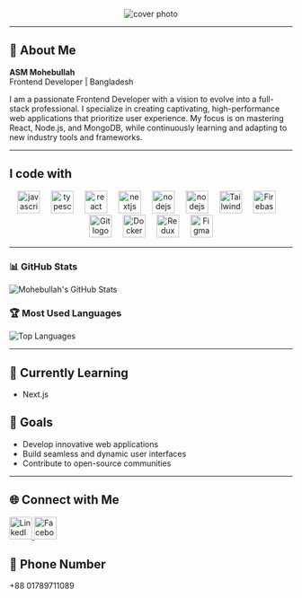 

<p align="center">
  <img src="https://i.ibb.co/fY1JHvPN/asm-mohebullah-web-developer.png" alt="cover photo" />
</p>

---

## 🎨 About Me
**ASM Mohebullah**  
Frontend Developer | Bangladesh  

I am a passionate Frontend Developer with a vision to evolve into a full-stack professional. I specialize in creating captivating, high-performance web applications that prioritize user experience. My focus is on mastering React, Node.js, and MongoDB, while continuously learning and adapting to new industry tools and frameworks.

---

<h2 align="left">I code with</h2>

<div align="center">
  <img src="https://cdn.jsdelivr.net/gh/devicons/devicon/icons/javascript/javascript-original.svg" height="40" alt="javascript logo" />
  <img width="12" />
  <img src="https://cdn.jsdelivr.net/gh/devicons/devicon/icons/typescript/typescript-original.svg" height="40" alt="typescript logo" />
  <img width="12" />
  <img src="https://cdn.jsdelivr.net/gh/devicons/devicon/icons/react/react-original.svg" height="40" alt="react logo" />
  <img width="12" />
  <img src="https://cdn.jsdelivr.net/gh/devicons/devicon/icons/nextjs/nextjs-original.svg" height="40" alt="nextjs logo" />
  <img width="12" />
  <img src="https://cdn.jsdelivr.net/gh/devicons/devicon/icons/nodejs/nodejs-original.svg" height="40" alt="nodejs logo" />
   <img width="12" />
  <img src="https://cdn.jsdelivr.net/gh/devicons/devicon/icons/mongodb/mongodb-original.svg" height="40" alt="nodejs logo" />
  <img width="12" />
  <img src="https://cdn.jsdelivr.net/gh/devicons/devicon/icons/tailwindcss/tailwindcss-original.svg" height="40" alt="Tailwind CSS logo" />
  <img width="12" />
  <img src="https://cdn.jsdelivr.net/gh/devicons/devicon/icons/firebase/firebase-plain.svg" height="40" alt="Firebase logo" />
  <img width="12" />
  <img src="https://cdn.jsdelivr.net/gh/devicons/devicon/icons/git/git-original.svg" height="40" alt="Git logo" />

  <img width="12" />
  <img src="https://cdn.jsdelivr.net/gh/devicons/devicon/icons/docker/docker-original.svg" height="40" alt="Docker logo" />

  <img width="12" />
  <img src="https://cdn.jsdelivr.net/gh/devicons/devicon/icons/redux/redux-original.svg" height="40" alt="Redux logo" />
 
  <img width="12" />
  <img src="https://cdn.jsdelivr.net/gh/devicons/devicon/icons/figma/figma-original.svg" height="40" alt="Figma logo" />


</div>

---
### 📊 GitHub Stats

![Mohebullah's GitHub Stats](https://github-readme-stats.vercel.app/api?username=spidergroupcm&show_icons=true&theme=radical)



### 🏆 Most Used Languages

![Top Languages](https://github-readme-stats.vercel.app/api/top-langs/?username=spidergroupcm&layout=compact&theme=radical)

---


## 🌱 Currently Learning
- Next.js

## 🎯 Goals
- Develop innovative web applications  
- Build seamless and dynamic user interfaces  
- Contribute to open-source communities  


---

## 🌐 Connect with Me
<p align="left">
  <a href="https://www.linkedin.com/in/asm-mohebullah6" target="_blank">
    <img src="https://cdn.jsdelivr.net/gh/devicons/devicon/icons/linkedin/linkedin-original.svg" height="40" alt="LinkedIn logo" />
  </a>
  
  <a href="https://www.facebook.com/spidergroupcm" target="_blank">
    <img src="https://cdn.jsdelivr.net/gh/devicons/devicon/icons/facebook/facebook-original.svg" height="40" alt="Facebook logo" />
  </a>
</p>


## 📱 Phone Number
<p align="left">
  <a href="tel: +88 01789711089">
    
  </a> 
  +88 01789711089
</p>




